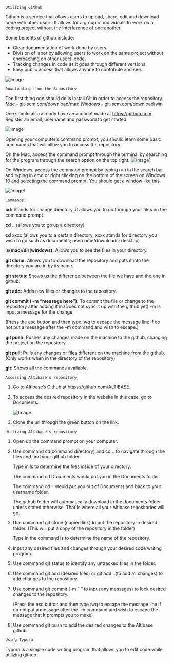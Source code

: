 ```
Utilizing Github
```


Github is a service that allows users to upload, share, edit and download code with other users. It allows for a group of individuals to work on a coding project without the interference of one another. 

Some benefits of github include:

- Clear documentation of work done by users.
- Division of labor by allowing users to work on the same project without encroaching on other users’ code.
- Tracking changes in code as it goes through different versions.
- Easy public access that allows anyone to contribute and see.

![Image](https://www.dropbox.com/home/AA?preview=AA.png)



















```
Downloading from the Repository 
```

The first thing one should do is install Git in order to access the repository.
	*Mac* - git-scm.com/download/mac
	*Windows* - git-scm.com/download/win

One should also already have an account made at https://github.com. Register an email, username and password to get started.

![Image](https://photos.google.com/photo/AF1QipN4gkTKnYiAdV-LlJbvEopaK14fdSEPA083a--u)











Opening your computer’s command prompt, you should learn some basic commands that will allow you to access the repository.

On the Mac, access the command prompt through the terminal by searching for the program through the search option on the top right.
![Image1](https://photos.google.com/search/_tra_/photo/AF1QipMpelHpV0WCnZvCotYJidKP1pVVcjdMRFZ7tMAr)

On Windows, access the command prompt by typing run in the search bar and typing in cmd or right clicking on the bottom of the screen on Windows 10 and selecting the command prompt.
You should get a window like this.

![Image1](https://www.howtogeek.com/wp-content/uploads/2017/06/wrb_top-650x300.png)

```
Commands:
```

**cd:** Stands for change directory, it allows you to go through your files on the command prompt.

**cd** .. (allows you to go up a directory)

**cd** xxxx (allows you to a certain directory, xxxx stands for directory you wish to go such as documents; username/downloads; desktop)

l**s(mac)/dir(windows):** Allows you to see the files in your directory.

**git clone:** Allows you to download the repository and puts it into the directory you are in by its name.

**git status:** Shows us the difference between the file we have and the one in github.

**git add:** Adds new files or changes to the repository.

**git commit ( -m “message here”):** To commit the file or change to the repository after adding it in.(Does not sync it up with the github yet) -m is input a message for the change.

(Press the esc button and then type :wq to escape the message line if do not put a message after the -m command and wish to escape.)

**git push:** Pushes any changes made on the machine to the github, changing the project on the repository. 

**git pull:** Pulls any changes or files different on the machine from the github.(Only works when in the directory of the repository)

**git:** Shows all the commands available.

	Accessing Altibase’s repository
1. Go to Altibase’s Github at https://github.com/ALTIBASE.

2. To access the desired repository in the website in this case, go to Documents.

   ![Image](https://ibb.co/Y0kpwWT)

   

   

3. Clone the url through the green button on the link.

```
Utilizing Altibase’s repository
```

1. Open up the command prompt on your computer.

2. Use command cd(command directory) and cd .. to navigate through the files and find your github folder. 


   Type in ls to determine the files inside of your directory. 

   The command cd Documents would put you in the Documents folder.

   The command cd .. would put you out of Documents and back to your username folder.

   The github folder will automatically download in the documents folder unless stated otherwise. That is where all your Altibase repositories will go.

3. Use command git clone (copied link) to put the repository in desired folder.
   (This will put a copy of the repository in the folder)

   Type in the command ls to determine the name of the repository.
   

4. Input any desired files and changes through your desired code writing program.

   

5. Use command git status to identify any untracked files in the folder. 
   

   

6. Use command git add (desired files) or git add ..(to add all changes) to add changes to the repository.

   

7. Use command git commit (-m “ “ to input any messages) to lock desired changes to the repository.

   (Press the esc button and then type :wq to escape the message line if do not put a message after the -m command and wish to escape the message that it prompts you to make)

   

8. Use command git push to add the desired changes to the Altibase github.

```
Using Typora
```

Typora is a simple code writing program that allows you to edit code while utilizing github.

